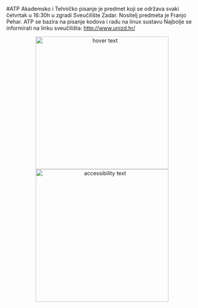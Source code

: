 #ATP
Akademsko i Tehničko pisanje je predmet koji se održava svaki četvrtak u 16:30h u zgradi Sveučilište Zadar.
Nositelj predmeta je Franjo Pehar.
ATP se bazira na pisanje kodova i radu na linux sustavu
Najbolje se informirati na linku sveučilišta:
http://www.unizd.hr/
<p align="center">
  <img src="http://conference.unizd.hr/itmed2018/wp-content/uploads/sites/15/2017/05/about.jpg" width="350" title="hover text">
  <img src="https://encrypted-tbn0.gstatic.com/images?q=tbn%3AANd9GcQrP6BcByLYZ_6_YmAc6VA02GMtP1Q9sOcAHKD7NhKDLtv4JHQ2" width="350" alt="accessibility text">
</p>
